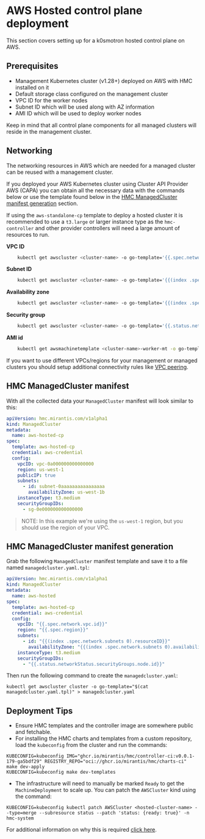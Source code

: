 # AWS Hosted control plane deployment

This section covers setting up for a k0smotron hosted control plane on AWS.

## Prerequisites

-   Management Kubernetes cluster (v1.28+) deployed on AWS with HMC installed on it
-   Default storage class configured on the management cluster
-   VPC ID for the worker nodes
-   Subnet ID which will be used along with AZ information
-   AMI ID which will be used to deploy worker nodes

Keep in mind that all control plane components for all managed clusters will
reside in the management cluster.

## Networking

The networking resources in AWS which are needed for a managed cluster can be
reused with a management cluster.

If you deployed your AWS Kubernetes cluster using Cluster API Provider AWS (CAPA)
you can obtain all the necessary data with the commands below or use the
template found below in the
[HMC ManagedCluster manifest generation](#hmc-managedcluster-manifest-generation)
section.

If using the `aws-standalone-cp` template to deploy a hosted cluster it is
recommended to use a `t3.large` or larger instance type as the `hmc-controller`
and other provider controllers will need a large amount of resources to run.

**VPC ID**

```bash
    kubectl get awscluster <cluster-name> -o go-template='{{.spec.network.vpc.id}}'
```

**Subnet ID**

```bash
    kubectl get awscluster <cluster-name> -o go-template='{{(index .spec.network.subnets 0).resourceID}}'
```

**Availability zone**

```bash
    kubectl get awscluster <cluster-name> -o go-template='{{(index .spec.network.subnets 0).availabilityZone}}'
```

**Security group**
```bash
    kubectl get awscluster <cluster-name> -o go-template='{{.status.networkStatus.securityGroups.node.id}}'
```

**AMI id**

```bash
    kubectl get awsmachinetemplate <cluster-name>-worker-mt -o go-template='{{.spec.template.spec.ami.id}}'
```

If you want to use different VPCs/regions for your management or managed
clusters you should setup additional connectivity rules like
[VPC peering](https://docs.aws.amazon.com/whitepapers/latest/building-scalable-secure-multi-vpc-network-infrastructure/vpc-peering.html).


## HMC ManagedCluster manifest

With all the collected data your `ManagedCluster` manifest will look similar to this:

```yaml
apiVersion: hmc.mirantis.com/v1alpha1
kind: ManagedCluster
metadata:
  name: aws-hosted-cp
spec:
  template: aws-hosted-cp
  credential: aws-credential
  config:
    vpcID: vpc-0a000000000000000
    region: us-west-1
    publicIP: true
    subnets:
      - id: subnet-0aaaaaaaaaaaaaaaa
        availabilityZone: us-west-1b
    instanceType: t3.medium
    securityGroupIDs:
      - sg-0e000000000000000
```

> NOTE:
> In this example we're using the `us-west-1` region, but you should use the
> region of your VPC.

## HMC ManagedCluster manifest generation

Grab the following `ManagedCluster` manifest template and save it to a file
named `managedcluster.yaml.tpl`:

```yaml
apiVersion: hmc.mirantis.com/v1alpha1
kind: ManagedCluster
metadata:
  name: aws-hosted
spec:
  template: aws-hosted-cp
  credential: aws-credential
  config:
    vpcID: "{{.spec.network.vpc.id}}"
    region: "{{.spec.region}}"
    subnets:
      - id: "{{(index .spec.network.subnets 0).resourceID}}"
        availabilityZone: "{{(index .spec.network.subnets 0).availabilityZone}}"
    instanceType: t3.medium
    securityGroupIDs:
      - "{{.status.networkStatus.securityGroups.node.id}}"
```

Then run the following command to create the `managedcluster.yaml`:

```
kubectl get awscluster cluster -o go-template="$(cat managedcluster.yaml.tpl)" > managedcluster.yaml
```
## Deployment Tips
* Ensure HMC templates and the controller image are somewhere public and
  fetchable.
* For installing the HMC charts and templates from a custom repository, load
  the `kubeconfig` from the cluster and run the commands:

```
KUBECONFIG=kubeconfig IMG="ghcr.io/mirantis/hmc/controller-ci:v0.0.1-179-ga5bdf29" REGISTRY_REPO="oci://ghcr.io/mirantis/hmc/charts-ci" make dev-apply
KUBECONFIG=kubeconfig make dev-templates
```
* The infrastructure will need to manually be marked `Ready` to get the
  `MachineDeployment` to scale up.  You can patch the `AWSCluster` kind using
  the command:

```
KUBECONFIG=kubeconfig kubectl patch AWSCluster <hosted-cluster-name> --type=merge --subresource status --patch 'status: {ready: true}' -n hmc-system
```

For additional information on why this is required [click here](https://docs.k0smotron.io/stable/capi-aws/#:~:text=As%20we%20are%20using%20self%2Dmanaged%20infrastructure%20we%20need%20to%20manually%20mark%20the%20infrastructure%20ready.%20This%20can%20be%20accomplished%20using%20the%20following%20command).

